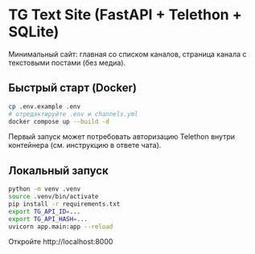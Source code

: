 # TG Text Site (FastAPI + Telethon + SQLite)

Минимальный сайт: главная со списком каналов, страница канала с текстовыми постами (без медиа).

## Быстрый старт (Docker)
```bash
cp .env.example .env
# отредактируйте .env и channels.yml
docker compose up --build -d
```

Первый запуск может потребовать авторизацию Telethon внутри контейнера (см. инструкцию в ответе чата).

## Локальный запуск
```bash
python -m venv .venv
source .venv/bin/activate
pip install -r requirements.txt
export TG_API_ID=...
export TG_API_HASH=...
uvicorn app.main:app --reload
```

Откройте http://localhost:8000
